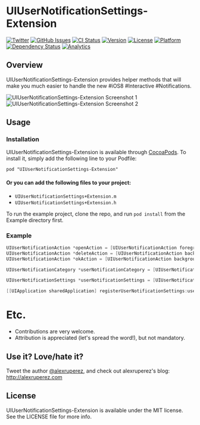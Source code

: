 # UIUserNotificationSettings-Extension

[![Twitter](http://img.shields.io/badge/contact-@alexruperez-blue.svg?style=flat)](http://twitter.com/alexruperez)
[![GitHub Issues](http://img.shields.io/github/issues/alexruperez/UIUserNotificationSettings-Extension.svg?style=flat)](http://github.com/alexruperez/UIUserNotificationSettings-Extension/issues)
[![CI Status](http://img.shields.io/travis/alexruperez/UIUserNotificationSettings-Extension.svg?style=flat)](https://travis-ci.org/alexruperez/UIUserNotificationSettings-Extension)
[![Version](https://img.shields.io/cocoapods/v/UIUserNotificationSettings-Extension.svg?style=flat)](http://cocoadocs.org/docsets/UIUserNotificationSettings-Extension)
[![License](https://img.shields.io/cocoapods/l/UIUserNotificationSettings-Extension.svg?style=flat)](http://cocoadocs.org/docsets/UIUserNotificationSettings-Extension)
[![Platform](https://img.shields.io/cocoapods/p/UIUserNotificationSettings-Extension.svg?style=flat)](http://cocoadocs.org/docsets/UIUserNotificationSettings-Extension)
[![Dependency Status](https://www.versioneye.com/user/projects/5464867bff490eff7400006f/badge.svg?style=flat)](https://www.versioneye.com/user/projects/5464867bff490eff7400006f)
[![Analytics](https://ga-beacon.appspot.com/UA-55329295-1/UIUserNotificationSettings-Extension/readme?pixel)](https://github.com/igrigorik/ga-beacon)

## Overview

UIUserNotificationSettings-Extension provides helper methods that will make you much easier to handle the new #iOS8 #Interactive #Notifications.

![UIUserNotificationSettings-Extension Screenshot 1](https://raw.githubusercontent.com/alexruperez/UIUserNotificationSettings-Extension/master/screenshot_1.jpg)
![UIUserNotificationSettings-Extension Screenshot 2](https://raw.githubusercontent.com/alexruperez/UIUserNotificationSettings-Extension/master/screenshot_2.jpg)

## Usage

### Installation

UIUserNotificationSettings-Extension is available through [CocoaPods](http://cocoapods.org). To install
it, simply add the following line to your Podfile:

    pod "UIUserNotificationSettings-Extension"

#### Or you can add the following files to your project:
* `UIUserNotificationSettings+Extension.m`
* `UIUserNotificationSettings+Extension.h`

To run the example project, clone the repo, and run `pod install` from the Example directory first.

### Example

```objectivec
UIUserNotificationAction *openAction = [UIUserNotificationAction foregroundActionWithIdentifier:@"open_action" title:@"Open with alert 😉"];
UIUserNotificationAction *deleteAction = [UIUserNotificationAction backgroundDestructiveActionWithIdentifier:@"delete_action" title:@"Delete 😱" authenticationRequired:YES];
UIUserNotificationAction *okAction = [UIUserNotificationAction backgroundActionWithIdentifier:@"ok_action" title:@"Ok 👍" authenticationRequired:NO];

UIUserNotificationCategory *userNotificationCategory = [UIUserNotificationCategory categoryWithIdentifier:@"default_category" defaultActions:@[openAction, deleteAction, okAction] minimalActions:@[okAction, deleteAction]];

UIUserNotificationSettings *userNotificationSettings = [UIUserNotificationSettings settingsForTypes:UIUserNotificationTypeAll categoriesArray:@[userNotificationCategory]];

[[UIApplication sharedApplication] registerUserNotificationSettings:userNotificationSettings];
```

# Etc.

* Contributions are very welcome.
* Attribution is appreciated (let's spread the word!), but not mandatory.

## Use it? Love/hate it?

Tweet the author [@alexruperez](http://twitter.com/alexruperez), and check out alexruperez's blog: http://alexruperez.com

## License

UIUserNotificationSettings-Extension is available under the MIT license. See the LICENSE file for more info.
